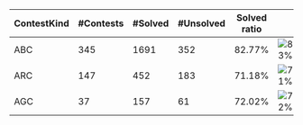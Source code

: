 | ContestKind | #Contests | #Solved | #Unsolved | Solved ratio | |
| - | - | - | - | - | - |
| ABC | 345 | 1691 | 352 | 82.77% | ![83%](https://progress-bar.dev/83?title=Solved) |
| ARC | 147 | 452 | 183 | 71.18% | ![71%](https://progress-bar.dev/71?title=Solved) |
| AGC | 37 | 157 | 61 | 72.02% | ![72%](https://progress-bar.dev/72?title=Solved) |

